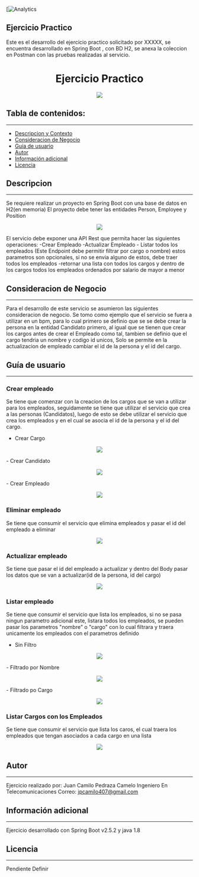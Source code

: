 
[![Analytics](https://jpcamilo.github.io/)

## Ejercicio Practico 
Este es el desarrollo del ejercicio practico solicitado por XXXXX, se encuentra desarrollado en Spring Boot , con BD H2, se anexa la coleccion en Postman con las pruebas realizadas al servicio.

<h1 align="center"> Ejercicio Practico</h1>
<p align="center"><img src="https://cleventy.com/wp-content/uploads/2020/05/spring-boot.png"/></p> 

## Tabla de contenidos:
---

- [Descripcion y Contexto](#descripcion)
- [Consideracion de Negocio](#consideracion-de-negocio)
- [Guía de usuario](#guía-de-usuario)
- [Autor](#autor)
- [Información adicional](#información-adicional)
- [Licencia](#licencia)


## Descripcion
---
Se requiere realizar un proyecto en Spring Boot con una base de datos en H2(en memoria)
El proyecto debe tener las entidades Person, Employee y Position
<p align="center"><img src="https://github.com/jpcamilo/LeanExercise/blob/main/img/Entidades.JPG"/></p> 
El servicio debe exponer una API Rest que permita hacer las siguientes operaciones:
-Crear Empleado
-Actualizar Empleado
- Listar todos los empleados (Este Endpoint debe permitir filtrar por cargo o nombre) estos parametros son opcionales, si no se envia alguno de estos, debe traer todos los empleados
-retornar una lista con todos los cargos y dentro de los cargos todos los empleados ordenados por salario de mayor a menor

## Consideracion de Negocio
---
Para el desarrollo de este servicio se asumieron las siguientes consideracion de negocio.
Se tomo como ejemplo que el servicio se fuera a utilizar en un bpm, para lo cual primero se definio que se se debe crear la persona en la entidad Candidato primero, al igual que se tienen que crear los cargos antes de crear el Empleado como tal, tambien se definio que el cargo tendria un nombre y codigo id unicos, Solo se permite en la actualizacion de empleado cambiar el id de la persona y el id del cargo.

## Guía de usuario
---
### Crear empleado
Se tiene que comenzar con la creacion de los cargos que se van a utilizar para los empleados, seguidamente se tiene que utilizar el servicio que crea a las personas (Candidatos), luego de esto se debe utilizar el servicio que crea los empleados y en el cual se asocia  el id de la persona y el id del cargo.
- Crear Cargo
<p align="center"><img src="https://github.com/jpcamilo/LeanExercise/blob/main/img/CrearCargo.JPG"/></p> 
- Crear Candidato
<p align="center"><img src="https://github.com/jpcamilo/LeanExercise/blob/main/img/CrearCandidato.JPG"/></p> 
- Crear Empleado
<p align="center"><img src="https://github.com/jpcamilo/LeanExercise/blob/main/img/CrearEmpleado.JPG"/></p> 

### Eliminar empleado
Se tiene que consumir el servicio que elimina empleados y pasar el id del empleado a eliminar
<p align="center"><img src="https://github.com/jpcamilo/LeanExercise/blob/main/img/EliminarEmpleado.JPG"/></p> 

### Actualizar empleado
Se tiene que pasar el id del empleado a actualizar y dentro del Body pasar los datos que se van a actualizar(id de la persona, id del cargo)
<p align="center"><img src="https://github.com/jpcamilo/LeanExercise/blob/main/img/ActualizarEmpleado.JPG"/></p> 


### Listar empleado
Se tiene que consumir el servicio que lista los empleados, si no se pasa ningun parametro adicional este, listara todos los empleados, se pueden pasar los parametros "nombre" o "cargo" con lo cual filtrara y traera unicamente los empleados con el parametros definido
- Sin Filtro
<p align="center"><img src="https://github.com/jpcamilo/LeanExercise/blob/main/img/ListarEmpleados.JPG"/></p> 
- Filtrado por Nombre
<p align="center"><img src="https://github.com/jpcamilo/LeanExercise/blob/main/img/FiltrarNombre.JPG"/></p> 
- Filtrado po Cargo
<p align="center"><img src="https://github.com/jpcamilo/LeanExercise/blob/main/img/FiltrarCargo.JPG"/></p> 

### Listar Cargos con los Empleados
Se tiene que consumir el servicio que lista los caros, el cual traera los empleados que tengan asociados a cada cargo en una lista
<p align="center"><img src="https://github.com/jpcamilo/LeanExercise/blob/main/img/ListarCargos.JPG"/></p> 

## Autor
---
Ejercicio realizado por:
Juan Camilo Pedraza Camelo
Ingeniero En Telecomunicaciones
Correo: jpcamilo407@gmail.com

## Información adicional
---
Ejercicio desarrollado con Spring Boot v2.5.2 y java 1.8

## Licencia 
---
Pendiente Definir